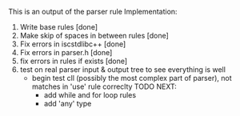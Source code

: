 This is an output of the parser rule
Implementation:
1. Write base rules [done]
2. Make skip of spaces in between rules [done]
3. Fix errors in iscstdlibc++ [done]
4. Fix errors in parser.h     [done]
5. fix errors in rules if exists [done]
6. test on real parser input & output tree to see everything is well
    - begin test cll (possibly the most complex part of parser), not matches in 'use' rule correclty
    TODO NEXT: 
        - add while and for loop rules
        - add 'any' type